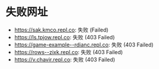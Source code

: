 # 失败网址
- https://sak.kmco.repl.co: 失败 (Failed)
- https://ls.tpjow.repl.co: 失败 (403
Failed)
- https://game-example--rdianc.repl.co: 失败 (403
Failed)
- https://rows--zixk.repl.co: 失败 (403
Failed)
- https://v.chavir.repl.co: 失败 (403
Failed)
